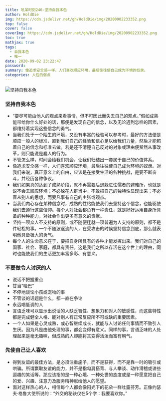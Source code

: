 ```yaml
---
title: 吼呆时刻246-坚持自我本色
author: HoldDie
img: https://cdn.jsdelivr.net/gh/HoldDie/img/20200902233352.png
top: false
cover: false
coverImg: https://cdn.jsdelivr.net/gh/HoldDie/img/20200902233352.png
toc: true
mathjax: true
tags:
  - 自我本色
  - 唯一
date: 2020-09-02 23:22:47
password:
summary: 像追求安全感一样，人们喜欢顺应环境，最后往往使自己成为环境的奴隶。
categories: 人性的弱点
---
```


![坚持自我本色](https://cdn.jsdelivr.net/gh/HoldDie/img/20200902233352.png)

### 坚持自我本色

- “要尽可能由他人的观点来看事情，但不可因此而失去自己的观点。”假如成熟能带给你什么好处的话，那便是发现自己的信念，以及无论遇到怎样的因素，都维持着实现这些信念的勇气。
- 当我们处于一个陌生的环境，又没有丰富的经验可以参考时，最好的方法便是顺应一般人的标准，直到我们自己的经验和信心足以给我们力量，然后才能照着自己的信念和标准去做。若是还不清楚自己反对的对象或理由便贸然从事改革，则只能说是蠢人的行为。
- 不管怎么样，时间会给我们机会，让我们归结出一套属于自己的价值体系。
- 像追求安全感一样，人们喜欢顺应环境，最后往往使自己成为环境的奴隶。对我们来说，真正意义上的自由，应该是在接受生活的各种挑战，是要不断奋斗，并经历各种争议。
- 我们如果真的达到了成熟阶段，就不再需要后退躲进怯懦者的避难所，也就是说不会去顺应环境；不必躲在人群当中，不敢把自己的独特性显现出来；不必盲从别人的思想，而要凡事有自己的主张或观点。
- 当我们内心存在某种信念时，成熟的性格能使我们去坚持这个信念，也能驱使我们去遵行这些信仰。每个人对社会都负有一种责任，就是好好运用自身所具备的种种能力，对社会作出更多有意义的贡献。
- 坚持一项众人不支持的原则，或不随便迁就一项普遍为人支持的原则，都不是件轻松的事。一个不随波逐流的人，在受攻击的时候坚持信念到底，那么就表明他具备极大的勇气。
- 每个人的生命意义在于，要把自身所具有的各种才能发挥出来。我们对自己的国家、社会、家庭，都具有责任。这是我们之所以存活在这个世上的理由，同时也能使我们的生活更加丰富多彩、有意义。

### 不要做令人讨厌的人

- 说话不把握重点
- 甘当“哑巴”
- 不停地谈论小孩或宠物的事
- 不管谈的话题是什么，都一直在争论
- 永远唱低调的人
- 言语乏味可以显示出说话的人缺乏智性、想象力和对人的敏感性，而这些特性都是完成健全人格、能对别人有正常反应所不可或缺的重要因素。
- 一个人如果是心灵成熟，或心智继续成长，就能与人讨论任何事情而不致引人生厌。因为凡是由他处理的事，都会变得有意义。同样的事，言语乏味的人处理起来是毫无趣味，但成熟的人却能将其变得活泼而富有朝气。

### 先使自己让人喜欢

- 得到友谊的最佳方法，是必须注重施予，而不是获得，而不是靠一时的吸引或哄骗。所谓赢取友谊的能力，并不是指勾肩搭背、与人攀谈、动作滑稽或讲些逗趣的笑话等。那应该指的是一种心境、一种处世的态度或是一种愿意把自己的爱、兴趣、注意力及服务精神献给他人的愿望。
- 面对这样热心的人，相信每个人都会像阳光下的花朵一样吐露芬芳。正像约瑟夫·格鲁大使所说的：“外交的秘诀仅在5个字：我要喜欢你。”
